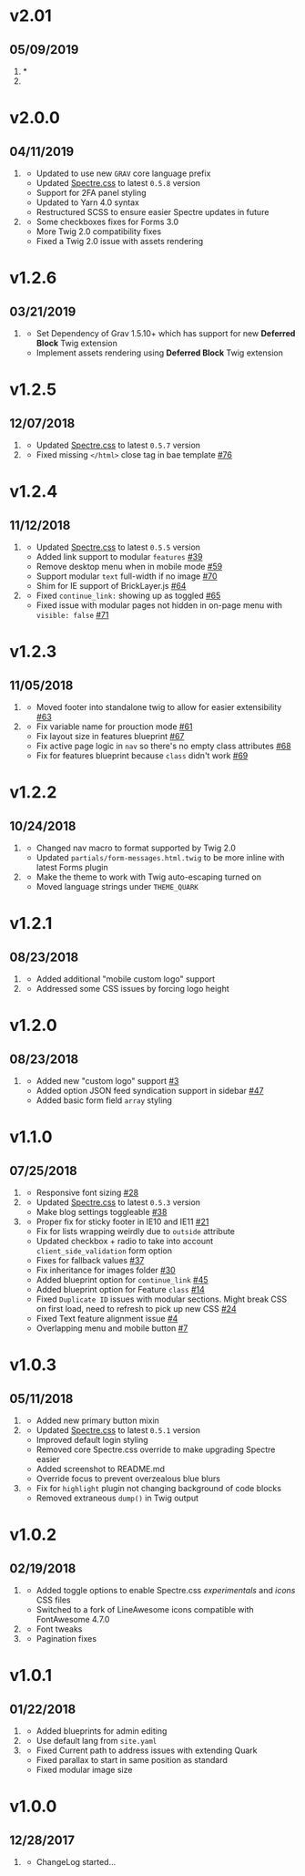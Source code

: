 # v2.01
## 05/09/2019

1. [](#improved)
    * 
1. [](#bugfix)

# v2.0.0
## 04/11/2019

1. [](#improved)
    * Updated to use new `GRAV` core language prefix
    * Updated [Spectre.css](https://picturepan2.github.io/spectre/) to latest `0.5.8` version
    * Support for 2FA panel styling
    * Updated to Yarn 4.0 syntax
    * Restructured SCSS to ensure easier Spectre updates in future
1. [](#bugfix)
    * Some checkboxes fixes for Forms 3.0
    * More Twig 2.0 compatibility fixes
    * Fixed a Twig 2.0 issue with assets rendering
    
# v1.2.6
## 03/21/2019

1. [](#new)
    * Set Dependency of Grav 1.5.10+ which has support for new **Deferred Block** Twig extension
    * Implement assets rendering using **Deferred Block** Twig extension 

# v1.2.5
## 12/07/2018

1. [](#improved)
    * Updated [Spectre.css](https://picturepan2.github.io/spectre/) to latest `0.5.7` version
1. [](#bugfix)
    * Fixed missing `</html>` close tag in bae template [#76](https://github.com/getgrav/grav-theme-quark/pull/)    

# v1.2.4
## 11/12/2018

1. [](#improved)
    * Updated [Spectre.css](https://picturepan2.github.io/spectre/) to latest `0.5.5` version
    * Added link support to modular `features` [#39](https://github.com/getgrav/grav-theme-quark/pull/39/)
    * Remove desktop menu when in mobile mode [#59](https://github.com/getgrav/grav-theme-quark/pull/59/)
    * Support modular `text` full-width if no image [#70](https://github.com/getgrav/grav-theme-quark/issues/70)
    * Shim for IE support of BrickLayer.js [#64](https://github.com/getgrav/grav-theme-quark/issues/64)
1. [](#bugfix)
    * Fixed `continue_link:` showing up as toggled [#65](https://github.com/getgrav/grav-theme-quark/issues/65)
    * Fixed issue with modular pages not hidden in on-page menu with `visible: false` [#71](https://github.com/getgrav/grav-theme-quark/issues/71)


# v1.2.3
## 11/05/2018

1. [](#improved)
    * Moved footer into standalone twig to allow for easier extensibility [#63](https://github.com/getgrav/grav-theme-quark/pull/63)
1. [](#bugfix)
    * Fix variable name for prouction mode [#61](https://github.com/getgrav/grav-theme-quark/pull/61)
    * Fix layout size in features blueprint [#67](https://github.com/getgrav/grav-theme-quark/pull/67)
    * Fix active page logic in `nav` so there's no empty class attributes [#68](https://github.com/getgrav/grav-theme-quark/pull/68)
    * Fix for features blueprint because `class` didn't work [#69](https://github.com/getgrav/grav-theme-quark/pull/69)

# v1.2.2
## 10/24/2018

1. [](#improved)
    * Changed nav macro to format supported by Twig 2.0
    * Updated `partials/form-messages.html.twig` to be more inline with latest Forms plugin
1. [](#bugfix)
    * Make the theme to work with Twig auto-escaping turned on
    * Moved language strings under `THEME_QUARK`

# v1.2.1
## 08/23/2018

1. [](#improved)
    * Added additional "mobile custom logo" support
1. [](#bugfix)
    * Addressed some CSS issues by forcing logo height

# v1.2.0
## 08/23/2018

1. [](#new)
    * Added new "custom logo" support [#3](https://github.com/getgrav/grav-theme-quark/issues/3)
    * Added option JSON feed syndication support in sidebar [#47](https://github.com/getgrav/grav-theme-quark/pull/47)
    * Added basic form field `array` styling

# v1.1.0
## 07/25/2018

1. [](#new)
    * Responsive font sizing [#28](https://github.com/getgrav/grav-theme-quark/issues/28)
1. [](#improved)
    * Updated [Spectre.css](https://picturepan2.github.io/spectre/) to latest `0.5.3` version
    * Make blog settings toggleable [#38](https://github.com/getgrav/grav-theme-quark/pull/38)
1. [](#bugfix)
    * Proper fix for sticky footer in IE10 and IE11 [#21](https://github.com/getgrav/grav-theme-quark/issues/21)
    * Fix for lists wrapping weirdly due to `outside` attribute
    * Updated checkbox + radio to take into account `client_side_validation` form option
    * Fixes for fallback values [#37](https://github.com/getgrav/grav-theme-quark/pull/37)
    * Fix inheritance for images folder [#30](https://github.com/getgrav/grav-theme-quark/pull/30)
    * Added blueprint option for `continue_link` [#45](https://github.com/getgrav/grav-theme-quark/issues/45)
    * Added blueprint option for Feature `class` [#14](https://github.com/getgrav/grav-theme-quark/issues/14)
    * Fixed `Duplicate ID` issues with modular sections.  Might break CSS on first load, need to refresh to pick up new CSS [#24](https://github.com/getgrav/grav-theme-quark/issues/24)
    * Fixed Text feature alignment issue [#4](https://github.com/getgrav/grav-theme-quark/issues/4)
    * Overlapping menu and mobile button [#7](https://github.com/getgrav/grav-theme-quark/issues/7)

# v1.0.3
## 05/11/2018

1. [](#new)
    * Added new primary button mixin
1. [](#improved)
    * Updated [Spectre.css](https://picturepan2.github.io/spectre/) to latest `0.5.1` version
    * Improved default login styling
    * Removed core Spectre.css override to make upgrading Spectre easier
    * Added screenshot to README.md
    * Override focus to prevent overzealous blue blurs
1. [](#bugfix)
    * Fix for `highlight` plugin not changing background of code blocks
    * Removed extraneous `dump()` in Twig output

# v1.0.2
## 02/19/2018

1. [](#new)
    * Added toggle options to enable Spectre.css _experimentals_ and _icons_ CSS files
    * Switched to a fork of LineAwesome icons compatible with FontAwesome 4.7.0
1. [](#improved)
    * Font tweaks
1. [](#bugfix)
    * Pagination fixes

# v1.0.1
##  01/22/2018

1. [](#new)
    * Added blueprints for admin editing
1. [](#improved)
    * Use default lang from `site.yaml`
1. [](#bugfix)
    * Fixed Current path to address issues with extending Quark
    * Fixed parallax to start in same position as standard
    * Fixed modular image size

# v1.0.0
##  12/28/2017

1. [](#new)
    * ChangeLog started...
